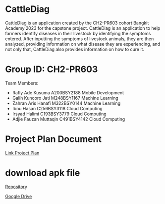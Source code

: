 # CattleDiag
CattleDiag is an application created by the CH2-PR603 cohort Bangkit Academy 2023 for the capstone project. CattleDiag is an application to help farmers identify diseases in their livestock by identifying the symptoms entered. After inputting the symptoms of livestock animals, they are then analyzed, providing information on what disease they are experiencing, and not only that, CattleDiag also provides information on how to cure it.

# Group ID: CH2-PR603
Team Members:

- Rafly Ade Kusuma       A200BSY2188   Mobile Development    
- Galih Kuncoro Jati     M248BSY1167   Machine Learning    
- Zahran Aris Hanafi     M322BSY0144   Machine Learning    
- Ibnu Hasan             C256BSY3118   Cloud Computing     
- Irsyad Halimi          C193BSY3779   Cloud Computing     
- Adjie Fauzan Muttaqin  C491BSY4142   Cloud Computing     

# Project Plan Document
[Link Project Plan](https://docs.google.com/document/d/1PMCEKqtCIhXkZkfvbOby7mso87_mXo0LEJmka7PsVAE/edit)

# download apk file
[Repository](https://github.com/IrsyadHalimi/CattleDiag/blob/2a9c9e2186802ec9e7a6695768aca962a38b2a4c/Mobile%20Development/CattleDiag.apk)

[Google Drive](https://drive.google.com/file/d/1fgIgi94K-ooc-nWYPfTAlsyb7hm79zm3/view?usp=drive_link)

